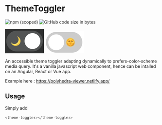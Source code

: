# ThemeToggler

![npm (scoped)](https://img.shields.io/npm/v/@galpop/themetoggler) ![GitHub code size in bytes](https://img.shields.io/github/languages/code-size/gwendolinerodriguez/themetoggler)

<img src="img/darkMode.png">
<img src="img/lightMode.png">

An accessible theme toggler adapting dynamically to prefers-color-scheme media query. It's a vanilla javascript web component, hence can be intalled on an Angular, React or Vue app.

Example here : https://polyhedra-viewer.netlify.app/

## Usage

Simply add

```javascript
<theme-toggler></theme-toggler>
```
